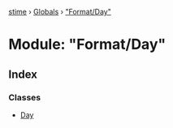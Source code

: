 [stime](../README.md) › [Globals](../globals.md) › ["Format/Day"](_format_day_.md)

# Module: "Format/Day"

## Index

### Classes

* [Day](../classes/_format_day_.day.md)
